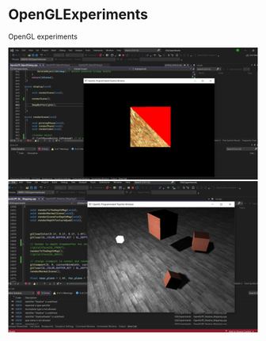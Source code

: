 # OpenGLExperiments
OpenGL experiments


![ScreenShot](https://github.com/PriyankaRTR/OpenGLExperiments/blob/main/02_ObjectNPrimitivePicking/Output_Primitive1Selected.png)
![ScreenShot](https://github.com/PriyankaRTR/OpenGLExperiments/blob/main/01_ShadowMapping/Output_ShadowMapping1.png)